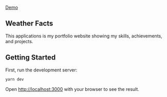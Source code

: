 [Demo](https://makensonn.github.io/)
## Weather Facts
This applications is my portfolio website showing my skills, achievements, and projects.

## Getting Started

First, run the development server:

```bash
yarn dev
```
Open [http://localhost:3000](http://localhost:3000) with your browser to see the result.